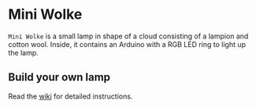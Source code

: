 # Mini Wolke
`Mini Wolke` is a small lamp in shape of a cloud consisting of a lampion and cotton wool. Inside, it contains an Arduino with a RGB LED ring to light up the lamp.

## Build your own lamp
Read the [wiki](http://github.com/philenius/MiniWolke/wiki) for detailed instructions.
